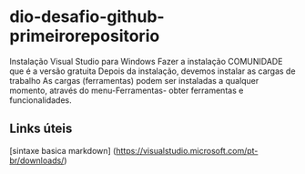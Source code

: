 # dio-desafio-github-primeirorepositorio
Instalação Visual Studio para Windows
Fazer a instalação COMUNIDADE que é a versão gratuita
Depois da instalação, devemos instalar as cargas de trabalho
As cargas (ferramentas) podem ser instaladas a qualquer momento, através do menu-Ferramentas- obter ferramentas e funcionalidades.

## Links úteis
[sintaxe basica markdown] (https://visualstudio.microsoft.com/pt-br/downloads/)
